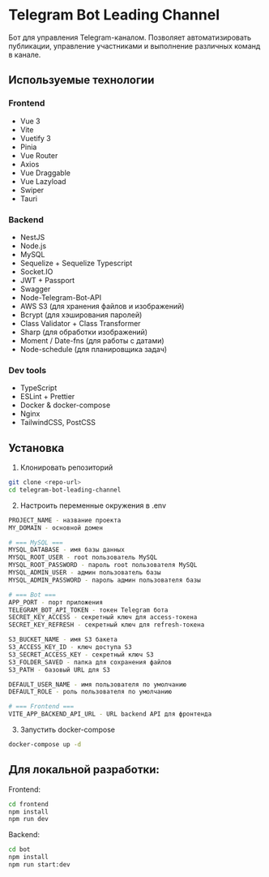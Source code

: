 # Telegram Bot Leading Channel

Бот для управления Telegram-каналом. Позволяет автоматизировать публикации, управление участниками и выполнение различных команд в канале.

## Используемые технологии

### Frontend
- Vue 3
- Vite
- Vuetify 3
- Pinia
- Vue Router
- Axios
- Vue Draggable
- Vue Lazyload
- Swiper
- Tauri

### Backend
- NestJS
- Node.js
- MySQL
- Sequelize + Sequelize Typescript
- Socket.IO
- JWT + Passport
- Swagger
- Node-Telegram-Bot-API
- AWS S3 (для хранения файлов и изображений)
- Bcrypt (для хэширования паролей)
- Class Validator + Class Transformer
- Sharp (для обработки изображений)
- Moment / Date-fns (для работы с датами)
- Node-schedule (для планировщика задач)

### Dev tools
- TypeScript
- ESLint + Prettier
- Docker & docker-compose
- Nginx
- TailwindCSS, PostCSS

## Установка
1. Клонировать репозиторий
```bash
git clone <repo-url>
cd telegram-bot-leading-channel
```
2. Настроить переменные окружения в .env
```bash
PROJECT_NAME - название проекта
MY_DOMAIN - основной домен

# === MySQL ===
MYSQL_DATABASE - имя базы данных
MYSQL_ROOT_USER - root пользователь MySQL
MYSQL_ROOT_PASSWORD - пароль root пользователя MySQL
MYSQL_ADMIN_USER - админ пользователь базы
MYSQL_ADMIN_PASSWORD - пароль админ пользователя базы

# === Bot ===
APP_PORT - порт приложения
TELEGRAM_BOT_API_TOKEN - токен Telegram бота
SECRET_KEY_ACCESS - секретный ключ для access-токена
SECRET_KEY_REFRESH - секретный ключ для refresh-токена

S3_BUCKET_NAME - имя S3 бакета
S3_ACCESS_KEY_ID - ключ доступа S3
S3_SECRET_ACCESS_KEY - секретный ключ S3
S3_FOLDER_SAVED - папка для сохранения файлов
S3_PATH - базовый URL для S3

DEFAULT_USER_NAME - имя пользователя по умолчанию
DEFAULT_ROLE - роль пользователя по умолчанию

# === Frontend ===
VITE_APP_BACKEND_API_URL - URL backend API для фронтенда
```

3. Запустить docker-compose
```bash
docker-compose up -d
```

## Для локальной разработки:
Frontend:
```bash
cd frontend
npm install
npm run dev
```

Backend:
```bash
cd bot
npm install
npm run start:dev
```
